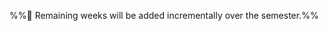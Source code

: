 <link rel="stylesheet" href="{{baseUrl}}/css/main.css">

<include src="../common/header.md" />

<div class="website-content">

<dynamic-panel src="week1/index.md" header=":white_check_mark: Week 1 [Jan 15]" no-close />
<dynamic-panel src="week2/index.md" header=":white_check_mark: Week 2 [Jan 22]" no-close />
<dynamic-panel src="week3/index.md" header=":white_check_mark: Week 3 [Jan 29]" no-close />
<dynamic-panel src="week4/index.md" header=":white_check_mark: Week 4 [Feb 5]" no-close />
<dynamic-panel src="week5/index.md" header=":white_check_mark: Week 5 [Feb 12]" no-close />
<dynamic-panel src="week6/index.md" header=":white_check_mark: Week 6 [Feb 19]" no-close />

<panel header=":exclamation: Week 7 [Mar 5]" expanded no-close>
  <include src="week7/index.md"/>
</panel>

%%:construction: Remaining weeks will be added incrementally over the semester.%%

</div>

